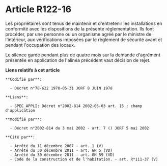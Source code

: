 # Article R122-16

Les propriétaires sont tenus de maintenir et d'entretenir les installations en conformité avec les dispositions de la
présente réglementation. Ils font procéder, par une personne ou un organisme agréé par le ministre de l'intérieur, aux
vérifications imposées par le règlement de sécurité avant et pendant l'occupation des locaux.

Le silence gardé pendant plus de quatre mois sur la demande d'agrément présentée en application de l'alinéa précédent vaut
décision de rejet.

**Liens relatifs à cet article**

	**Codifié par**:

	  - Décret n°78-622 1978-05-31 JORF 8 JUIN 1978

	**Liens**:

	  - SPEC_APPLI: Décret n°2002-814 2002-05-03 art. 15 : champ d'application

	**Modifié par**:

	  - Décret n°2002-814 du 3 mai 2002 - art. 7 () JORF 5 mai 2002

	**Cité par**:

	  - Arrêté du 11 décembre 2007 - art. 1 (V)
	  - Arrêté du 30 décembre 2011 - art. GH 5 (VD)
	  - Arrêté du 30 décembre 2011 - art. GH 59 (VD)
	  - Code de la construction et de l'habitation. - art. R*111-37 (V)
